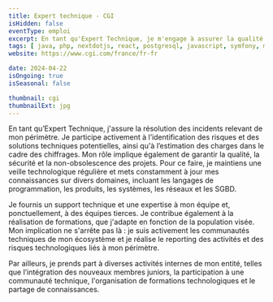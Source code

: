 ```yaml
---
title: Expert technique - CGI
isHidden: false
eventType: emploi
excerpt: En tant qu'Expert Technique, je m'engage à assurer la qualité et la sécurité des projets techniques, en apportant mon expertise à mon équipe et en participant activement à l'identification des risques et des solutions. Mon rôle inclut également la formation, le support technique, et le suivi des communautés techniques.
tags: [ java, php, nextdotjs, react, postgresql, javascript, symfony, mariadb ]
website: https://www.cgi.com/france/fr-fr

date: 2024-04-22
isOngoing: true
isSeasonal: false

thumbnail: cgi
thumbnailExt: jpg
---
```


En tant qu’Expert Technique, j'assure la résolution des incidents relevant de mon périmètre. Je participe activement à
l’identification des risques et des solutions techniques potentielles, ainsi qu'à l’estimation des charges dans le cadre
des chiffrages. Mon rôle implique également de garantir la qualité, la sécurité et la non-obsolescence des projets. Pour
ce faire, je maintiens une veille technologique régulière et mets constamment à jour mes connaissances sur divers
domaines, incluant les langages de programmation, les produits, les systèmes, les réseaux et les SGBD.

Je fournis un support technique et une expertise à mon équipe et, ponctuellement, à des équipes tierces. Je contribue
également à la réalisation de formations, que j'adapte en fonction de la population visée. Mon implication ne s'arrête
pas là : je suis activement les communautés techniques de mon écosystème et je réalise le reporting des activités et des
risques technologiques liés à mon périmètre.

Par ailleurs, je prends part à diverses activités internes de mon entité, telles que l’intégration des nouveaux membres
juniors, la participation à une communauté technique, l'organisation de formations technologiques et le partage de
connaissances.
